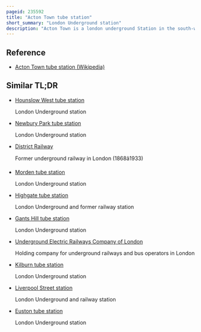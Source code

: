 ```yaml
---
pageid: 235592
title: "Acton Town tube station"
short_summary: "London Underground station"
description: "Acton Town is a london underground Station in the south-west Corner of Acton west London in the london Borough of ealing near the Border with the london Borough of Hounslow. The Station is served by the District and piccadilly Lines and is in the Travelcard Zone 3. On the District Line it is between Chiswick Park and ealing common Stations and on the piccadilly Line it is between Hammersmith and ealing common on the Uxbridge Branch south ealing on the Heathrow Branch. Acton Town Station was on 1 July 1879 opened by the District Railway as Mill Hill Park. It remained as a Terminus until the Dr opened two Branches from acton Town to hounslow Town and Park Royal Twyford abbey respectively on 1 may 1883 and 23 June 1903. On 4 July 1932 the piccadilly Line was extended to acton Town. District Line Services to both the Branches of Hounslow and Uxbridge were completely withdrawn on october 9 and 10 1964 after which only the piccadilly Line operated."
---
```


## Reference

- [Acton Town tube station (Wikipedia)](https://en.wikipedia.org/?curid=235592)

## Similar TL;DR

- [Hounslow West tube station](/tldr/en/hounslow-west-tube-station)

  London Underground station

- [Newbury Park tube station](/tldr/en/newbury-park-tube-station)

  London Underground station

- [District Railway](/tldr/en/district-railway)

  Former underground railway in London (1868â1933)

- [Morden tube station](/tldr/en/morden-tube-station)

  London Underground station

- [Highgate tube station](/tldr/en/highgate-tube-station)

  London Underground and former railway station

- [Gants Hill tube station](/tldr/en/gants-hill-tube-station)

  London Underground station

- [Underground Electric Railways Company of London](/tldr/en/underground-electric-railways-company-of-london)

  Holding company for underground railways and bus operators in London

- [Kilburn tube station](/tldr/en/kilburn-tube-station)

  London Underground station

- [Liverpool Street station](/tldr/en/liverpool-street-station)

  London Underground and railway station

- [Euston tube station](/tldr/en/euston-tube-station)

  London Underground station
